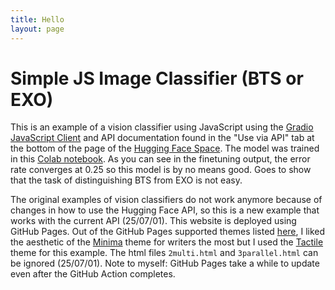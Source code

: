 ```yaml
---
title: Hello
layout: page
---
```


# Simple JS Image Classifier (BTS or EXO)

This is an example of a vision classifier using JavaScript using the [Gradio JavaScript Client](https://www.gradio.app/guides/getting-started-with-the-js-client) and API documentation found in the "Use via API" tab at the bottom of the page of the [Hugging Face Space](https://huggingface.co/spaces/yowashi/bts_or_exo). The model was trained in this [Colab notebook](https://colab.research.google.com/drive/12VwYUVl5gfWHYco2m-cQx89NnT_IDLpp). As you can see in the finetuning output, the error rate converges at 0.25 so this model is by no means good. Goes to show that the task of distinguishing BTS from EXO is not easy.

The original examples of vision classifiers do not work anymore because of changes in how to use the Hugging Face API, so this is a new example that works with the current API (25/07/01). This website is deployed using GitHub Pages. Out of the GitHub Pages supported themes listed [here](https://pages.github.com/themes/), I liked the aesthetic of the [Minima](https://github.com/jekyll/minima) theme for writers the most but I used the [Tactile](https://github.com/pages-themes/tactile) theme for this example. The html files `2multi.html` and `3parallel.html` can be ignored (25/07/01). Note to myself: GitHub Pages take a while to update even after the GitHub Action completes.